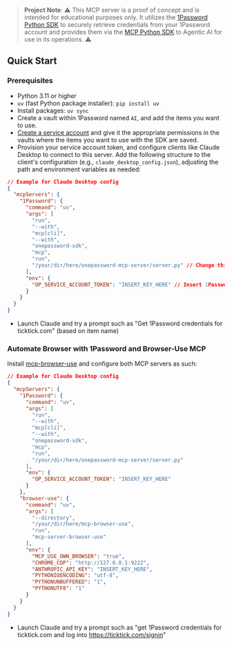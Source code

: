 > **Project Note**: ⚠️ This MCP server is a proof of concept and is intended for educational purposes only. It utilizes the [1Password Python SDK](https://github.com/modelcontextprotocol/python-sdk) to securely retrieve credentials from your 1Password account and provides them via the [MCP Python SDK](https://github.com/modelcontextprotocol/python-sdk) to Agentic AI for use in its operations. ⚠️

## Quick Start

### Prerequisites

-   Python 3.11 or higher
-   `uv` (fast Python package installer): `pip install uv`
-   Install packages: `uv sync`
- Create a vault within 1Password named `AI`, and add the items you want to use.
- [Create a service account](https://my.1password.com/developer-tools/infrastructure-secrets/serviceaccount/) and give it the appropriate permissions in the vaults where the items you want to use with the SDK are saved.
- Provision your service account token, and configure clients like Claude Desktop to connect to this server. Add the following structure to the client's configuration (e.g., `claude_desktop_config.json`), adjusting the path and environment variables as needed:

```json
// Example for Claude Desktop config
{
  "mcpServers": {
    "1Password": {
      "command": "uv",
      "args": [
        "run",
        "--with",
        "mcp[cli]",
        "--with",
        "onepassword-sdk",
        "mcp",
        "run",
        "/your/dir/here/onepassword-mcp-server/server.py" // Change this path
      ],
      "env": {
        "OP_SERVICE_ACCOUNT_TOKEN": "INSERT_KEY_HERE" // Insert 1Password Service Account Token
      }
    }
  }
}
```
* Launch Claude and try a prompt such as "Get 1Password credentials for ticktick.com" (based on item name)


### Automate Browser with 1Password and Browser-Use MCP

Install [mcp-browser-use](https://github.com/Saik0s/mcp-browser-use) and configure both MCP servers as such:

```json
// Example for Claude Desktop config
{
  "mcpServers": {
    "1Password": {
      "command": "uv",
      "args": [
        "run",
        "--with",
        "mcp[cli]",
        "--with",
        "onepassword-sdk",
        "mcp",
        "run",
        "/your/dir/here/onepassword-mcp-server/server.py"
      ],
      "env": {
        "OP_SERVICE_ACCOUNT_TOKEN": "INSERT_KEY_HERE"
      }
    },
    "browser-use": {
      "command": "uv",
      "args": [
        "--directory",
        "/your/dir/here/mcp-browser-use",
        "run",
        "mcp-server-browser-use"
      ],
      "env": {
        "MCP_USE_OWN_BROWSER": "true",
        "CHROME_CDP": "http://127.0.0.1:9222",
        "ANTHROPIC_API_KEY": "INSERT_KEY_HERE",
        "PYTHONIOENCODING": "utf-8",
        "PYTHONUNBUFFERED": "1",
        "PYTHONUTF8": "1"
      }
    }
  }
}
```
* Launch Claude and try a prompt such as "get 1Password credentials for ticktick.com and log into https://ticktick.com/signin"